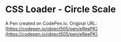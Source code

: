# CSS Loader - Circle Scale

A Pen created on CodePen.io. Original URL: [https://codepen.io/object505/pen/eReePK](https://codepen.io/object505/pen/eReePK).

